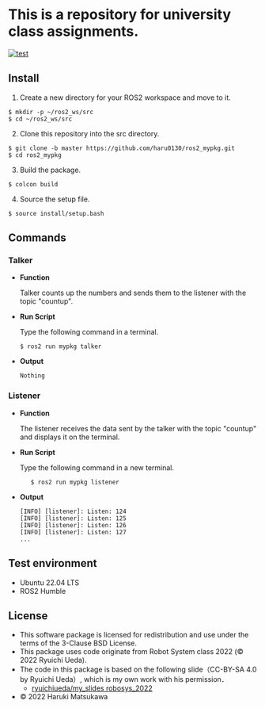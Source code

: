 # **This is a repository for university class assignments.**

[![test](https://github.com/haru0130/ros2_mypkg/actions/workflows/test.yml/badge.svg)](https://github.com/haru0130/ros2_mypkg/actions/workflows/test.yml)


## **Install**
1. Create a new directory for your ROS2 workspace and move to it.
 ```
$ mkdir -p ~/ros2_ws/src
$ cd ~/ros2_ws/src
 ```
 2. Clone this repository into the src directory.
  ``` 
  $ git clone -b master https://github.com/haru0130/ros2_mypkg.git
  $ cd ros2_mypkg   
  ```
 3. Build the package.
  ``` 
  $ colcon build
  ``` 
 4. Source the setup file.
  ```
  $ source install/setup.bash
  ```
  

## **Commands**


### **Talker**
* **Function**
  
  Talker counts up the numbers and sends them to the listener with the topic "countup".

*  **Run Script**

   Type the following command in a terminal.

     ``` 
    $ ros2 run mypkg talker
      ```
* **Output**
   ``` 
   Nothing
    ```
### **Listener**
* **Function**
    
     The listener receives the data sent by the talker with the topic "countup" and displays it on the terminal.

*  **Run Script**

    Type the following command in a new terminal.
     ``` 
        $ ros2 run mypkg listener
      ```
* **Output**
    ``` 
    [INFO] [listener]: Listen: 124
    [INFO] [listener]: Listen: 125
    [INFO] [listener]: Listen: 126
    [INFO] [listener]: Listen: 127  
    ...
     ```









## Test environment

 * Ubuntu 22.04 LTS
 * ROS2 Humble

## License


* This software package is licensed for redistribution and use under the terms of the 3-Clause BSD License.
* This package uses code originate from Robot System class 2022 (© 2022 Ryuichi Ueda).
* The code in this package is based on the following slide（CC-BY-SA 4.0 by Ryuichi Ueda）, which is my own work with his permission．
    * [ryuichiueda/my_slides robosys_2022][def]
* © 2022 Haruki Matsukawa

[def]: https://github.com/ryuichiueda/my_slides/tree/master/robosys_2022